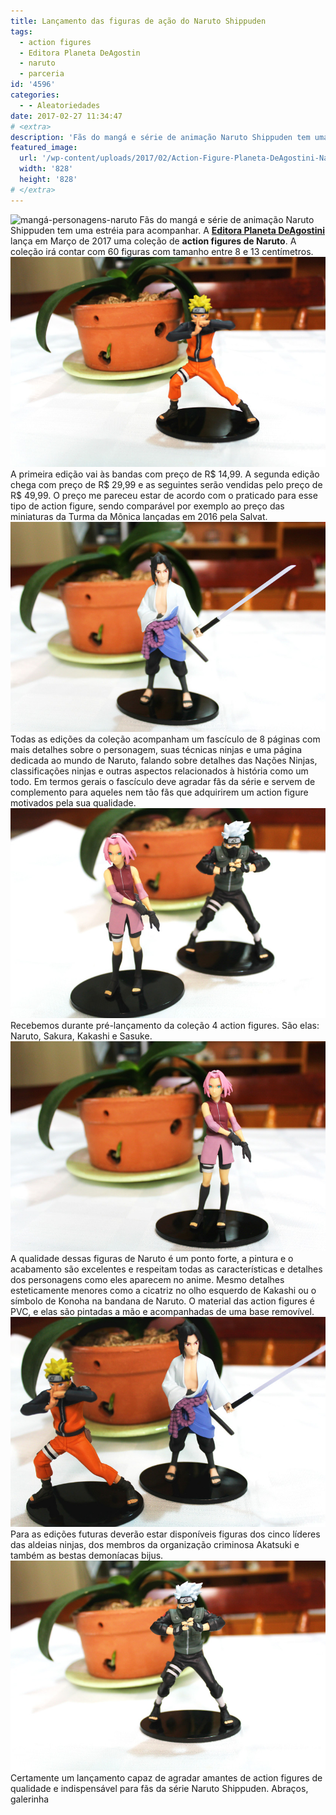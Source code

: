 ```yaml
---
title: Lançamento das figuras de ação do Naruto Shippuden
tags:
  - action figures
  - Editora Planeta DeAgostin
  - naruto
  - parceria
id: '4596'
categories:
  - - Aleatoriedades
date: 2017-02-27 11:34:47
# <extra>
description: 'Fãs do mangá e série de animação Naruto Shippuden tem uma estréia para acompanhar. A Editora Planeta DeAgostini lança em Março de 2017 uma coleção de action figures de Naruto. A coleção irá contar com 60 figuras com tamanho entre 8 e 13 centímetros. A primeira edição vai às bandas com preço de R$ 14,99. A segunda edição chega com preço de R$ 29,99 e as seguintes serão vendidas pelo preço de R$ 49,99. O preço me pareceu estar de acordo com o praticado para esse tipo de action figure, sendo comparável por exemplo ao preço das miniaturas da Turma da Mônica lançadas em 2016 pela Salvat. Todas as edições da coleção acompanham um fascículo de 8 páginas com mais detalhes sobre o personagem, suas técnicas ninjas e uma página dedicada ao mundo de Naruto, falando sobre detalhes das Nações &hellip;'
featured_image: 
  url: '/wp-content/uploads/2017/02/Action-Figure-Planeta-DeAgostini-Naruto.jpg'
  width: '828'
  height: '828'
# </extra>
---
```


![mangá-personagens-naruto](/wp-content/uploads/2017/02/mangá-personagens-naruto.jpg) Fãs do mangá e série de animação Naruto Shippuden tem uma estréia para acompanhar. A **[Editora Planeta DeAgostini](https://www.planetadeagostini.com.br/?utm_medium=blog&utm_source=natalia.blog.br&utm_campaign=Naruto)** lança em Março de 2017 uma coleção de **action figures de Naruto**. A coleção irá contar com 60 figuras com tamanho entre 8 e 13 centímetros. ![Miniatura Figura Naruto Planeta DeAgostini](/wp-content/uploads/2017/02/Miniatura-Figura-Naruto-Planeta-DeAgostini.jpg) A primeira edição vai às bandas com preço de R$ 14,99. A segunda edição chega com preço de R$ 29,99 e as seguintes serão vendidas pelo preço de R$ 49,99. O preço me pareceu estar de acordo com o praticado para esse tipo de action figure, sendo comparável por exemplo ao preço das miniaturas da Turma da Mônica lançadas em 2016 pela Salvat. ![Action Figure Planeta DeAgostini Sasuke](/wp-content/uploads/2017/02/Action-Figure-Planeta-DeAgostini-Sasuke.jpg) Todas as edições da coleção acompanham um fascículo de 8 páginas com mais detalhes sobre o personagem, suas técnicas ninjas e uma página dedicada ao mundo de Naruto, falando sobre detalhes das Nações Ninjas, classificações ninjas e outras aspectos relacionados à história como um todo. Em termos gerais o fascículo deve agradar fãs da série e servem de complemento para aqueles nem tão fãs que adquirirem um action figure motivados pela sua qualidade. ![Action Figure Sakura e Kakashi](/wp-content/uploads/2017/02/Action-Figure-Sakura-e-Kakashi.jpg) Recebemos durante pré-lançamento da coleção 4 action figures. São elas: Naruto, Sakura, Kakashi e Sasuke. ![Action Figure Planeta DeAgostini Sakura](/wp-content/uploads/2017/02/Action-Figure-Planeta-DeAgostini-Sakura.jpg) A qualidade dessas figuras de Naruto é um ponto forte, a pintura e o acabamento são excelentes e respeitam todas as características e detalhes dos personagens como eles aparecem no anime. Mesmo detalhes esteticamente menores como a cicatriz no olho esquerdo de Kakashi ou o símbolo de Konoha na bandana de Naruto. O material das action figures é PVC, e elas são pintadas a mão e acompanhadas de uma base removível. ![Action Figure Naruto e Sasuke](/wp-content/uploads/2017/02/Action-Figure-Naruto-e-Sasuke.jpg) Para as edições futuras deverão estar disponíveis figuras dos cinco líderes das aldeias ninjas, dos membros da organização criminosa Akatsuki e também as bestas demoníacas bijus. ![Action Figure Planeta DeAgostini Kakashi](/wp-content/uploads/2017/02/Action-Figure-Planeta-DeAgostini-Kakashi.jpg) Certamente um lançamento capaz de agradar amantes de action figures de qualidade e indispensável para fãs da série Naruto Shippuden. Abraços, galerinha
